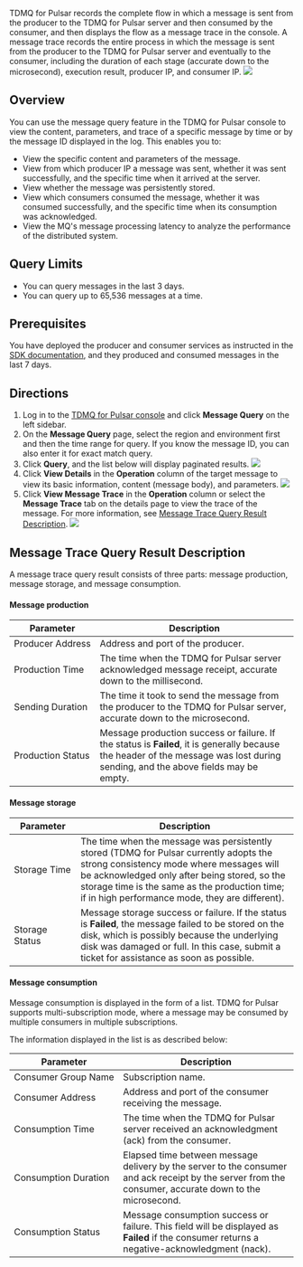 TDMQ for Pulsar records the complete flow in which a message is sent from the producer to the TDMQ for Pulsar server and then consumed by the consumer, and then displays the flow as a message trace in the console.
A message trace records the entire process in which the message is sent from the producer to the TDMQ for Pulsar server and eventually to the consumer, including the duration of each stage (accurate down to the microsecond), execution result, producer IP, and consumer IP.
![](https://qcloudimg.tencent-cloud.cn/raw/71edb89393e8df75760d0d5fccbf0faa.svg)

## Overview

You can use the message query feature in the TDMQ for Pulsar console to view the content, parameters, and trace of a specific message by time or by the message ID displayed in the log. This enables you to:

- View the specific content and parameters of the message.
- View from which producer IP a message was sent, whether it was sent successfully, and the specific time when it arrived at the server.
- View whether the message was persistently stored.
- View which consumers consumed the message, whether it was consumed successfully, and the specific time when its consumption was acknowledged.
- View the MQ's message processing latency to analyze the performance of the distributed system.

## Query Limits

- You can query messages in the last 3 days.
- You can query up to 65,536 messages at a time.

## Prerequisites

You have deployed the producer and consumer services as instructed in the [SDK documentation](https://intl.cloud.tencent.com/document/product/1110/42945), and they produced and consumed messages in the last 7 days.

## Directions

1. Log in to the [TDMQ for Pulsar console](https://console.cloud.tencent.com/tdmq) and click **Message Query** on the left sidebar.
2. On the **Message Query** page, select the region and environment first and then the time range for query. If you know the message ID, you can also enter it for exact match query.
3. Click **Query**, and the list below will display paginated results.
   ![](https://qcloudimg.tencent-cloud.cn/raw/397670a03ff60299223ce9d42b4cb722.png)
4. Click **View Details** in the **Operation** column of the target message to view its basic information, content (message body), and parameters.
   ![](	https://qcloudimg.tencent-cloud.cn/raw/60ac620c719676b6f5d3ed82b775860f.png)
5. Click **View Message Trace** in the **Operation** column or select the **Message Trace** tab on the details page to view the trace of the message. For more information, see [Message Trace Query Result Description](#1).
   ![](https://qcloudimg.tencent-cloud.cn/raw/ea6820ca51d43bd00b70f19adefaec54.png)

<span id="1"></span>

## Message Trace Query Result Description

A message trace query result consists of three parts: message production, message storage, and message consumption.

#### Message production

| Parameter | Description |
| --------------------- | ------------------------------------------------------------ |
| <nobr>Producer Address</nobr> | Address and port of the producer.                                   |
| Production Time              | The time when the TDMQ for Pulsar server acknowledged message receipt, accurate down to the millisecond.                |
| Sending Duration              | The time it took to send the message from the producer to the TDMQ for Pulsar server, accurate down to the microsecond.       |
| Production Status              | Message production success or failure. If the status is **Failed**, it is generally because the header of the message was lost during sending, and the above fields may be empty. |

#### Message storage

| Parameter | Description |
| --------------------- | ------------------------------------------------------------ |
| <nobr>Storage Time</nobr> | The time when the message was persistently stored (TDMQ for Pulsar currently adopts the strong consistency mode where messages will be acknowledged only after being stored, so the storage time is the same as the production time; if in high performance mode, they are different). |
| Storage Status              | Message storage success or failure. If the status is **Failed**, the message failed to be stored on the disk, which is possibly because the underlying disk was damaged or full. In this case, submit a ticket for assistance as soon as possible. |

#### Message consumption

Message consumption is displayed in the form of a list. TDMQ for Pulsar supports multi-subscription mode, where a message may be consumed by multiple consumers in multiple subscriptions.

The information displayed in the list is as described below:

| Parameter | Description |
| ----------------------- | ------------------------------------------------------------ |
| <nobr>Consumer Group Name</nobr> | Subscription name.                                                 |
| Consumer Address                | Address and port of the consumer receiving the message.                                 |
| Consumption Time                | The time when the TDMQ for Pulsar server received an acknowledgment (ack) from the consumer. |
| Consumption Duration                | Elapsed time between message delivery by the server to the consumer and ack receipt by the server from the consumer, accurate down to the microsecond. |
| Consumption Status                | Message consumption success or failure. This field will be displayed as **Failed** if the consumer returns a negative-acknowledgment (nack). |
